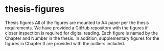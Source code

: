 # thesis-figures
 Thesis figures
All of the figures are mounted to A4 paper per the thesis requirements. We have provided a GitHub repository with the figures if closer inspection is required for digital reading. Each figure is named by the Chapter and Number in the thesis. In addition, supplementary figures for the figures in Chapter 3 are provided with the outliers included. 
